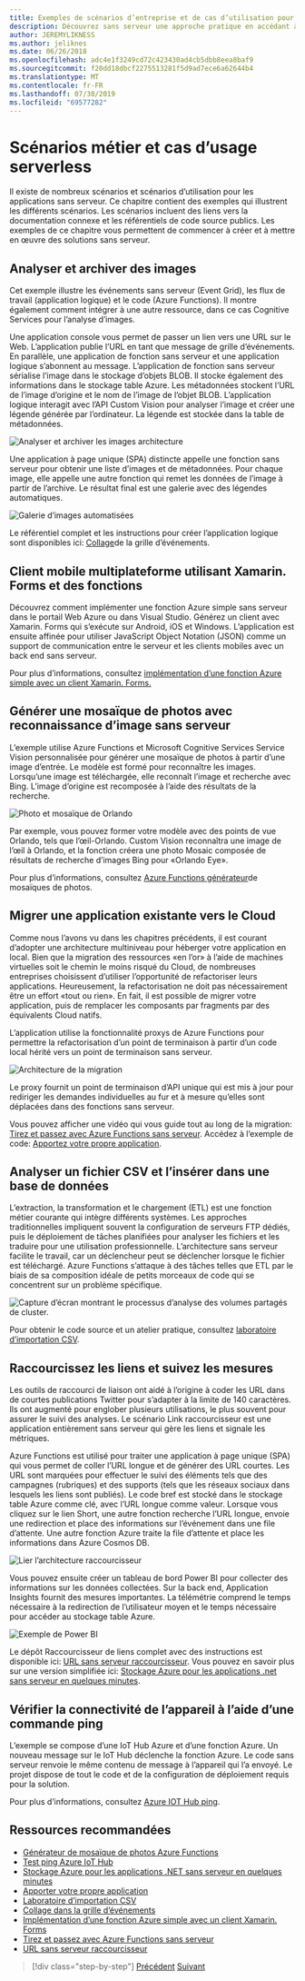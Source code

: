 ```yaml
---
title: Exemples de scénarios d’entreprise et de cas d’utilisation pour les applications sans serveur
description: Découvrez sans serveur une approche pratique en accédant à des exemples qui vont du traitement d’image aux serveurs back-end mobiles et aux pipelines ETL.
author: JEREMYLIKNESS
ms.author: jeliknes
ms.date: 06/26/2018
ms.openlocfilehash: adc4e1f3249cd72c423430ad4cb5dbb8eea8baf9
ms.sourcegitcommit: f20dd18dbcf2275513281f5d9ad7ece6a62644b4
ms.translationtype: MT
ms.contentlocale: fr-FR
ms.lasthandoff: 07/30/2019
ms.locfileid: "69577282"
---
```

# <a name="serverless-business-scenarios-and-use-cases"></a>Scénarios métier et cas d’usage serverless

Il existe de nombreux scénarios et scénarios d’utilisation pour les applications sans serveur. Ce chapitre contient des exemples qui illustrent les différents scénarios. Les scénarios incluent des liens vers la documentation connexe et les référentiels de code source publics. Les exemples de ce chapitre vous permettent de commencer à créer et à mettre en œuvre des solutions sans serveur.

## <a name="analyze-and-archive-images"></a>Analyser et archiver des images

Cet exemple illustre les événements sans serveur (Event Grid), les flux de travail (application logique) et le code (Azure Functions). Il montre également comment intégrer à une autre ressource, dans ce cas Cognitive Services pour l’analyse d’images.

Une application console vous permet de passer un lien vers une URL sur le Web. L’application publie l’URL en tant que message de grille d’événements. En parallèle, une application de fonction sans serveur et une application logique s’abonnent au message. L’application de fonction sans serveur sérialise l’image dans le stockage d’objets BLOB. Il stocke également des informations dans le stockage table Azure. Les métadonnées stockent l’URL de l’image d’origine et le nom de l’image de l’objet BLOB. L’application logique interagit avec l’API Custom Vision pour analyser l’image et créer une légende générée par l’ordinateur. La légende est stockée dans la table de métadonnées.

![Analyser et archiver les images architecture](./media/image-processing-example.png)

Une application à page unique (SPA) distincte appelle une fonction sans serveur pour obtenir une liste d’images et de métadonnées. Pour chaque image, elle appelle une autre fonction qui remet les données de l’image à partir de l’archive. Le résultat final est une galerie avec des légendes automatiques.

![Galerie d’images automatisées](./media/automated-image-gallery.png)

Le référentiel complet et les instructions pour créer l’application logique sont disponibles ici: [Collage](https://github.com/JeremyLikness/Event-Grid-Glue)de la grille d’événements.

## <a name="cross-platform-mobile-client-using-xamarinforms-and-functions"></a>Client mobile multiplateforme utilisant Xamarin. Forms et des fonctions

Découvrez comment implémenter une fonction Azure simple sans serveur dans le portail Web Azure ou dans Visual Studio. Générez un client avec Xamarin. Forms qui s’exécute sur Android, iOS et Windows. L’application est ensuite affinée pour utiliser JavaScript Object Notation (JSON) comme un support de communication entre le serveur et les clients mobiles avec un back end sans serveur.

Pour plus d’informations, consultez [implémentation d’une fonction Azure simple avec un client Xamarin. Forms.](https://azure.microsoft.com/resources/samples/functions-xamarin-getting-started/)

## <a name="generate-a-photo-mosaic-with-serverless-image-recognition"></a>Générer une mosaïque de photos avec reconnaissance d’image sans serveur

L’exemple utilise Azure Functions et Microsoft Cognitive Services Service Vision personnalisée pour générer une mosaïque de photos à partir d’une image d’entrée. Le modèle est formé pour reconnaître les images. Lorsqu’une image est téléchargée, elle reconnaît l’image et recherche avec Bing. L’image d’origine est recomposée à l’aide des résultats de la recherche.

![Photo et mosaïque de Orlando](./media/orlando-eye-both.png)

Par exemple, vous pouvez former votre modèle avec des points de vue Orlando, tels que l’œil-Orlando. Custom Vision reconnaîtra une image de l’œil à Orlando, et la fonction créera une photo Mosaic composée de résultats de recherche d’images Bing pour «Orlando Eye».

Pour plus d’informations, consultez [Azure Functions générateur](https://azure.microsoft.com/resources/samples/functions-dotnet-photo-mosaic/)de mosaïques de photos.

## <a name="migrate-an-existing-application-to-the-cloud"></a>Migrer une application existante vers le Cloud

Comme nous l’avons vu dans les chapitres précédents, il est courant d’adopter une architecture multiniveau pour héberger votre application en local. Bien que la migration des ressources «en l’or» à l’aide de machines virtuelles soit le chemin le moins risqué du Cloud, de nombreuses entreprises choisissent d’utiliser l’opportunité de refactoriser leurs applications. Heureusement, la refactorisation ne doit pas nécessairement être un effort «tout ou rien». En fait, il est possible de migrer votre application, puis de remplacer les composants par fragments par des équivalents Cloud natifs.

L’application utilise la fonctionnalité proxys de Azure Functions pour permettre la refactorisation d’un point de terminaison à partir d’un code local hérité vers un point de terminaison sans serveur.

![Architecture de la migration](./media/migration-architecture.png)

Le proxy fournit un point de terminaison d’API unique qui est mis à jour pour rediriger les demandes individuelles au fur et à mesure qu’elles sont déplacées dans des fonctions sans serveur.

Vous pouvez afficher une vidéo qui vous guide tout au long de la migration: [Tirez et passez avec Azure Functions sans serveur](https://channel9.msdn.com/Events/Connect/2017/E102). Accédez à l’exemple de code: [Apportez votre propre application](https://github.com/JeremyLikness/bring-own-app-connect-17).

## <a name="parse-a-csv-file-and-insert-into-a-database"></a>Analyser un fichier CSV et l’insérer dans une base de données

L’extraction, la transformation et le chargement (ETL) est une fonction métier courante qui intègre différents systèmes. Les approches traditionnelles impliquent souvent la configuration de serveurs FTP dédiés, puis le déploiement de tâches planifiées pour analyser les fichiers et les traduire pour une utilisation professionnelle. L’architecture sans serveur facilite le travail, car un déclencheur peut se déclencher lorsque le fichier est téléchargé. Azure Functions s’attaque à des tâches telles que ETL par le biais de sa composition idéale de petits morceaux de code qui se concentrent sur un problème spécifique.

![Capture d’écran montrant le processus d’analyse des volumes partagés de cluster.](./media/serverless-business-scenarios/csv-parse-database-import.png)

Pour obtenir le code source et un atelier pratique, consultez [laboratoire d’importation CSV](https://github.com/JeremyLikness/azure-fn-file-process-hol).

## <a name="shorten-links-and-track-metrics"></a>Raccourcissez les liens et suivez les mesures

Les outils de raccourci de liaison ont aidé à l’origine à coder les URL dans de courtes publications Twitter pour s’adapter à la limite de 140 caractères. Ils ont augmenté pour englober plusieurs utilisations, le plus souvent pour assurer le suivi des analyses. Le scénario Link raccourcisseur est une application entièrement sans serveur qui gère les liens et signale les métriques.

Azure Functions est utilisé pour traiter une application à page unique (SPA) qui vous permet de coller l’URL longue et de générer des URL courtes. Les URL sont marquées pour effectuer le suivi des éléments tels que des campagnes (rubriques) et des supports (tels que les réseaux sociaux dans lesquels les liens sont publiés). Le code bref est stocké dans le stockage table Azure comme clé, avec l’URL longue comme valeur. Lorsque vous cliquez sur le lien Short, une autre fonction recherche l’URL longue, envoie une redirection et place des informations sur l’événement dans une file d’attente. Une autre fonction Azure traite la file d’attente et place les informations dans Azure Cosmos DB.

![Lier l’architecture raccourcisseur](./media/link-shortener-architecture.png)

Vous pouvez ensuite créer un tableau de bord Power BI pour collecter des informations sur les données collectées. Sur la back end, Application Insights fournit des mesures importantes. La télémétrie comprend le temps nécessaire à la redirection de l’utilisateur moyen et le temps nécessaire pour accéder au stockage table Azure.

![Exemple de Power BI](./media/power-bi-example.png)

Le dépôt Raccourcisseur de liens complet avec des instructions est disponible ici: [URL sans serveur raccourcisseur](https://github.com/jeremylikness/serverless-url-shortener). Vous pouvez en savoir plus sur une version simplifiée ici: [Stockage Azure pour les applications .net sans serveur en quelques minutes](https://blogs.msdn.microsoft.com/webdev/2018/01/25/azure-storage-for-serverless-net-apps-in-minutes/).

## <a name="verify-device-connectivity-using-a-ping"></a>Vérifier la connectivité de l’appareil à l’aide d’une commande ping

L’exemple se compose d’une IoT Hub Azure et d’une fonction Azure. Un nouveau message sur le IoT Hub déclenche la fonction Azure. Le code sans serveur renvoie le même contenu de message à l’appareil qui l’a envoyé. Le projet dispose de tout le code et de la configuration de déploiement requis pour la solution.

Pour plus d’informations, consultez [Azure IOT Hub ping](https://azure.microsoft.com/resources/samples/iot-hub-node-ping/).

## <a name="recommended-resources"></a>Ressources recommandées

* [Générateur de mosaïque de photos Azure Functions](https://azure.microsoft.com/resources/samples/functions-dotnet-photo-mosaic/)
* [Test ping Azure IoT Hub](https://azure.microsoft.com/resources/samples/iot-hub-node-ping/)
* [Stockage Azure pour les applications .NET sans serveur en quelques minutes](https://blogs.msdn.microsoft.com/webdev/2018/01/25/azure-storage-for-serverless-net-apps-in-minutes/)
* [Apporter votre propre application](https://github.com/JeremyLikness/bring-own-app-connect-17)
* [Laboratoire d’importation CSV](https://github.com/JeremyLikness/azure-fn-file-process-hol)
* [Collage dans la grille d’événements](https://github.com/JeremyLikness/Event-Grid-Glue)
* [Implémentation d’une fonction Azure simple avec un client Xamarin. Forms](https://azure.microsoft.com/resources/samples/functions-xamarin-getting-started/)
* [Tirez et passez avec Azure Functions sans serveur](https://channel9.msdn.com/Events/Connect/2017/E102)
* [URL sans serveur raccourcisseur](https://github.com/jeremylikness/serverless-url-shortener)

>[!div class="step-by-step"]
>[Précédent](orchestration-patterns.md)
>[Suivant](serverless-conclusion.md)
